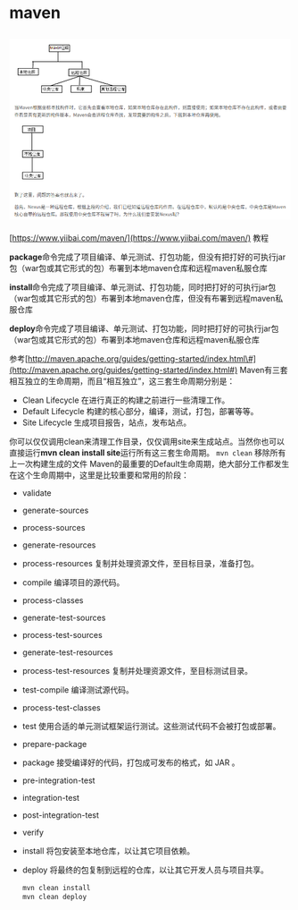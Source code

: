 # maven

## ![](../.gitbook/assets/screenshot_1585042106138.png)

[https://www.yiibai.com/maven/](https://www.yiibai.com/maven/) 教程

**package**命令完成了项目编译、单元测试、打包功能，但没有把打好的可执行jar包（war包或其它形式的包）布署到本地maven仓库和远程maven私服仓库

**install**命令完成了项目编译、单元测试、打包功能，同时把打好的可执行jar包（war包或其它形式的包）布署到本地maven仓库，但没有布署到远程maven私服仓库

**deploy**命令完成了项目编译、单元测试、打包功能，同时把打好的可执行jar包（war包或其它形式的包）布署到本地maven仓库和远程maven私服仓库

参考[http://maven.apache.org/guides/getting-started/index.html\#](http://maven.apache.org/guides/getting-started/index.html#) Maven有三套相互独立的生命周期，而且“相互独立”，这三套生命周期分别是：

* Clean Lifecycle 在进行真正的构建之前进行一些清理工作。
* Default Lifecycle 构建的核心部分，编译，测试，打包，部署等等。
* Site Lifecycle 生成项目报告，站点，发布站点。

你可以仅仅调用clean来清理工作目录，仅仅调用site来生成站点。当然你也可以直接运行**mvn clean install site**运行所有这三套生命周期。 `mvn clean` 移除所有上一次构建生成的文件 Maven的最重要的Default生命周期，绝大部分工作都发生在这个生命周期中，这里是比较重要和常用的阶段：

* validate
* generate-sources
* process-sources
* generate-resources
* process-resources     复制并处理资源文件，至目标目录，准备打包。
* compile     编译项目的源代码。
* process-classes
* generate-test-sources 
* process-test-sources
* generate-test-resources
* process-test-resources     复制并处理资源文件，至目标测试目录。
* test-compile     编译测试源代码。
* process-test-classes
* test     使用合适的单元测试框架运行测试。这些测试代码不会被打包或部署。
* prepare-package
* package     接受编译好的代码，打包成可发布的格式，如 JAR 。
* pre-integration-test
* integration-test
* post-integration-test
* verify
* install     将包安装至本地仓库，以让其它项目依赖。
* deploy     将最终的包复制到远程的仓库，以让其它开发人员与项目共享。

  ```text
  mvn clean install
  mvn clean deploy
  ```

